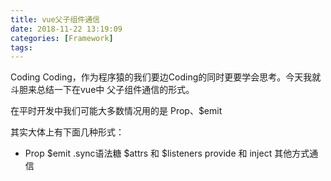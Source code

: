 ```yaml
---
title: vue父子组件通信
date: 2018-11-22 13:19:09
categories: [Framework]
tags:
---
```


Coding Coding，作为程序猿的我们要边Coding的同时更要学会思考。今天我就斗胆来总结一下在vue中 父子组件通信的形式。

在平时开发中我们可能大多数情况用的是 Prop、$emit

其实大体上有下面几种形式：
- Prop
$emit
.sync语法糖
$attrs 和 $listeners
provide 和 inject
其他方式通信
